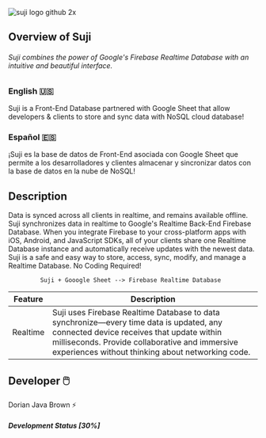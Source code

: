 ![suji logo github 2x](https://user-images.githubusercontent.com/19171147/32693008-f0caa45e-c6f0-11e7-9039-71dbcbc5de6e.png)

## Overview of Suji
###### Suji combines the power of Google's Firebase Realtime Database with an intuitive and beautiful interface.

### English 🇺🇸 

Suji is a Front-End Database partnered with Google Sheet that allow developers & clients to store and sync data with NoSQL cloud database! 

### Español 🇪🇸

¡Suji es la base de datos de Front-End asociada con Google Sheet que permite a los desarrolladores y clientes almacenar y sincronizar datos con la base de datos en la nube de NoSQL!

## Description 

Data is synced across all clients in realtime, and remains available offline. Suji synchronizes data in realtime to Google's  Realtime Back-End Firebase Database. When you integrate Firebase to your cross-platform apps with iOS, Android, and JavaScript SDKs, all of your clients share one Realtime Database instance and automatically receive updates with the newest data. Suji is a safe and easy way to store, access, sync, modify, and manage a Realtime Database. No Coding Required!


             Suji + Gooogle Sheet --> Firebase Realtime Database 



| Feature | Description |
| --- | --- |
| Realtime | Suji uses Firebase Realtime Database to data synchronize—every time data is updated, any connected device receives that update within milliseconds. Provide collaborative and immersive experiences without thinking about networking code. |


## Developer  🖱️ 

Dorian Java Brown ⚡

##### Development Status [30%] 






<!--
https://www.techopedia.com/definition/6761/database-front-end [//]: # Suji allow users to access, sync, modify, and handle Realtime Databe in Googlesheet with ease! No Codeing Require! Draft Firebase offers two cloud-based, client-accessible database solutions that support realtime data syncing:
-->
